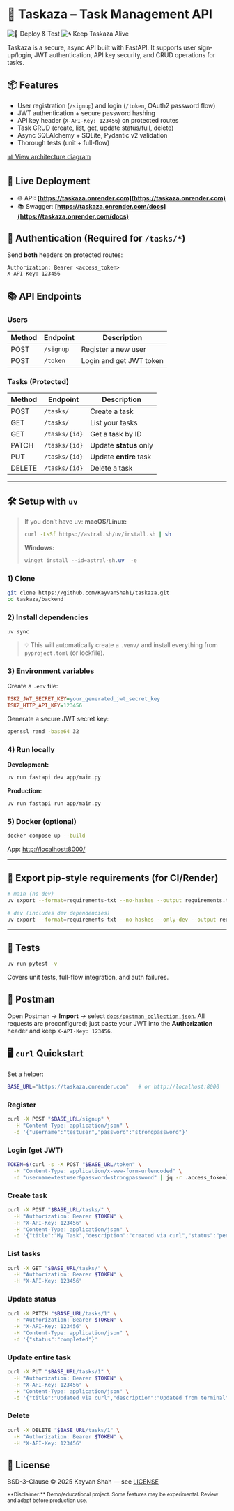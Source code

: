 # 📝 Taskaza – Task Management API

![🚀 Deploy & Test](https://github.com/kayvanshah1/taskaza/actions/workflows/deploy.yml/badge.svg)
![🌀 Keep Taskaza Alive](https://github.com/kayvanshah1/taskaza/actions/workflows/ping-taskaza.yml/badge.svg)

Taskaza is a secure, async API built with FastAPI. It supports user sign-up/login, JWT authentication, API key security, and CRUD operations for tasks.

## 📦 Features

* User registration (`/signup`) and login (`/token`, OAuth2 password flow)
* JWT authentication + secure password hashing
* API key header (`X-API-Key: 123456`) on protected routes
* Task CRUD (create, list, get, update status/full, delete)
* Async SQLAlchemy + SQLite, Pydantic v2 validation
* Thorough tests (unit + full-flow)

[📊 View architecture diagram](docs/ARCHITECTURE.md)

## 🚀 Live Deployment

* 🌐 API: **[https://taskaza.onrender.com](https://taskaza.onrender.com)**
* 📚 Swagger: **[https://taskaza.onrender.com/docs](https://taskaza.onrender.com/docs)**

## 🔐 Authentication (Required for `/tasks/*`)

Send **both** headers on protected routes:

```
Authorization: Bearer <access_token>
X-API-Key: 123456
```

## 📚 API Endpoints

### Users

| Method | Endpoint  | Description             |
| ------ | --------- | ----------------------- |
| POST   | `/signup` | Register a new user     |
| POST   | `/token`  | Login and get JWT token |

### Tasks (Protected)

| Method | Endpoint      | Description            |
| ------ | ------------- | ---------------------- |
| POST   | `/tasks/`     | Create a task          |
| GET    | `/tasks/`     | List your tasks        |
| GET    | `/tasks/{id}` | Get a task by ID       |
| PATCH  | `/tasks/{id}` | Update **status** only |
| PUT    | `/tasks/{id}` | Update **entire** task |
| DELETE | `/tasks/{id}` | Delete a task          |

---

## 🛠 Setup with `uv`

> If you don’t have uv:
> **macOS/Linux:**
>
> ```bash
> curl -LsSf https://astral.sh/uv/install.sh | sh
> ```
>
> **Windows:**
>
> ```powershell
> winget install --id=astral-sh.uv  -e
> ```

### 1) Clone

```bash
git clone https://github.com/KayvanShah1/taskaza.git
cd taskaza/backend
```

### 2) Install dependencies

```bash
uv sync
```

> 💡 This will automatically create a `.venv/` and install everything from `pyproject.toml` (or lockfile).

### 3) Environment variables

Create a `.env` file:

```ini
TSKZ_JWT_SECRET_KEY=your_generated_jwt_secret_key
TSKZ_HTTP_API_KEY=123456
```

Generate a secure JWT secret key:

```bash
openssl rand -base64 32
```

### 4) Run locally

**Development:**

```bash
uv run fastapi dev app/main.py
```

**Production:**

```bash
uv run fastapi run app/main.py
```

### 5) Docker (optional)

```bash
docker compose up --build
```

App: [http://localhost:8000/](http://localhost:8000/)

---

## 🔁 Export pip-style requirements (for CI/Render)

```bash
# main (no dev)
uv export --format=requirements-txt --no-hashes --output requirements.txt

# dev (includes dev dependencies)
uv export --format=requirements-txt --no-hashes --only-dev --output requirements-dev.txt
```

---

## 🧪 Tests

```bash
uv run pytest -v
```

Covers unit tests, full-flow integration, and auth failures.


## 🧰 Postman

Open Postman → **Import** → select [`docs/postman_collection.json`](docs/postman_collection.json).
All requests are preconfigured; just paste your JWT into the **Authorization** header and keep `X-API-Key: 123456`.


## 🖥️ `curl` Quickstart

Set a helper:

```bash
BASE_URL="https://taskaza.onrender.com"   # or http://localhost:8000
```

### Register

```bash
curl -X POST "$BASE_URL/signup" \
  -H "Content-Type: application/json" \
  -d '{"username":"testuser","password":"strongpassword"}'
```

### Login (get JWT)

```bash
TOKEN=$(curl -s -X POST "$BASE_URL/token" \
  -H "Content-Type: application/x-www-form-urlencoded" \
  -d "username=testuser&password=strongpassword" | jq -r .access_token)
```

### Create task

```bash
curl -X POST "$BASE_URL/tasks/" \
  -H "Authorization: Bearer $TOKEN" \
  -H "X-API-Key: 123456" \
  -H "Content-Type: application/json" \
  -d '{"title":"My Task","description":"created via curl","status":"pending"}'
```

### List tasks

```bash
curl -X GET "$BASE_URL/tasks/" \
  -H "Authorization: Bearer $TOKEN" \
  -H "X-API-Key: 123456"
```

### Update status

```bash
curl -X PATCH "$BASE_URL/tasks/1" \
  -H "Authorization: Bearer $TOKEN" \
  -H "X-API-Key: 123456" \
  -H "Content-Type: application/json" \
  -d '{"status":"completed"}'
```

### Update entire task

```bash
curl -X PUT "$BASE_URL/tasks/1" \
  -H "Authorization: Bearer $TOKEN" \
  -H "X-API-Key: 123456" \
  -H "Content-Type: application/json" \
  -d '{"title":"Updated via curl","description":"Updated from terminal","status":"completed"}'
```

### Delete

```bash
curl -X DELETE "$BASE_URL/tasks/1" \
  -H "Authorization: Bearer $TOKEN" \
  -H "X-API-Key: 123456"
```

## 📜 License

BSD-3-Clause © 2025 Kayvan Shah — see [LICENSE](LICENSE)

<sub>
**Disclaimer:** Demo/educational project. Some features may be experimental. Review and adapt before production use.
</sub>
